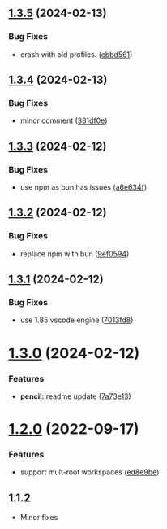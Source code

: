 ## [1.3.5](https://github.com/onlyutkarsh/git-config-user-profiles/compare/v1.3.4...v1.3.5) (2024-02-13)


### Bug Fixes

* crash with old profiles. ([cbbd561](https://github.com/onlyutkarsh/git-config-user-profiles/commit/cbbd561c76909b6ab91fd03e832ea8802fce6451))

## [1.3.4](https://github.com/onlyutkarsh/git-config-user-profiles/compare/v1.3.3...v1.3.4) (2024-02-13)


### Bug Fixes

* minor comment ([381df0e](https://github.com/onlyutkarsh/git-config-user-profiles/commit/381df0ed0938009a78ec21cac7bd9633b9140b94))

## [1.3.3](https://github.com/onlyutkarsh/git-config-user-profiles/compare/v1.3.2...v1.3.3) (2024-02-12)


### Bug Fixes

* use npm as bun has issues ([a6e634f](https://github.com/onlyutkarsh/git-config-user-profiles/commit/a6e634f033642d3c70f76b1fee236546f0f575fa))

## [1.3.2](https://github.com/onlyutkarsh/git-config-user-profiles/compare/v1.3.1...v1.3.2) (2024-02-12)


### Bug Fixes

* replace npm with bun ([9ef0594](https://github.com/onlyutkarsh/git-config-user-profiles/commit/9ef05949e042d0428bfd28aed2c8a361c81ca1b1))

## [1.3.1](https://github.com/onlyutkarsh/git-config-user-profiles/compare/v1.3.0...v1.3.1) (2024-02-12)


### Bug Fixes

* use 1.85 vscode engine ([7013fd8](https://github.com/onlyutkarsh/git-config-user-profiles/commit/7013fd8941c3e06cd8bb0dbcd9762152522e688d))

# [1.3.0](https://github.com/onlyutkarsh/git-config-user-profiles/compare/v1.2.0...v1.3.0) (2024-02-12)


### Features

* **pencil:** readme update ([7a73e13](https://github.com/onlyutkarsh/git-config-user-profiles/commit/7a73e1374e2ef767657d3b29cb30d8823265a09b))

# [1.2.0](https://github.com/onlyutkarsh/git-config-user-profiles/compare/v1.1.39...v1.2.0) (2022-09-17)


### Features

* support mult-root workspaces ([ed8e9be](https://github.com/onlyutkarsh/git-config-user-profiles/commit/ed8e9be87df87f105f2d7a13358dba6214cbcf4b))

## 1.1.2

- Minor fixes

